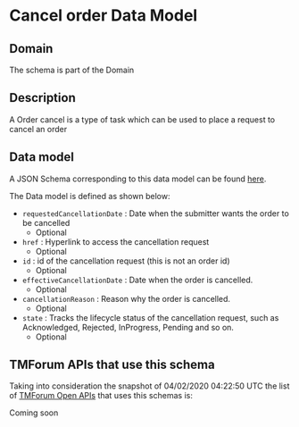 # Cancel order Data Model

## Domain

The  schema is part of the  Domain

## Description

A Order cancel is a type of task which  can  be used to place a request to cancel an order

## Data model

A JSON Schema corresponding to this data model can be found
[here](https://github.com/tmforum-rand/schemas/blob/candidates/Product/CancelOrder.schema.json).

The Data model is defined as shown below:
- `requestedCancellationDate` : Date when the submitter wants the order to be cancelled
  - Optional
- `href` : Hyperlink to access the cancellation request
  - Optional
- `id` : id of the cancellation request (this is not an order id)
  - Optional
- `effectiveCancellationDate` : Date when the order is cancelled.
  - Optional
- `cancellationReason` : Reason why the order is cancelled.
  - Optional
- `state` : Tracks the lifecycle status of the cancellation request, such as Acknowledged, Rejected, InProgress, Pending and so on.
  - Optional




## TMForum APIs that use this schema

Taking into consideration the snapshot of 04/02/2020 04:22:50 UTC the list of [TMForum Open APIs](https://www.tmforum.org/open-apis/) that uses this schemas is:

Coming soon